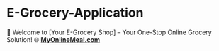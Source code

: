 # E-Grocery-Application
🛒 Welcome to [Your E-Grocery Shop] – Your One-Stop Online Grocery Solution! 🌐
[**MyOnlineMeal.com**]()
